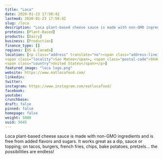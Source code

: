 ```yaml
---
title: "Loca"
date: 2020-01-23 17:50:42
lastmod: 2020-01-23 17:50:42
slug: /loca
description: "Loca plant-based cheese sauce is made with non-GMO ingredients and is free from added flavors and sugars. It works great as a dip, sauce or topping; on tacos, burgers, french fries, chips, bake potatoes, pretzels… the possibilities are endless!"
proteins: [Plant-Based]
products: [Dairy]
business: [Production]
finance_type: []
regions: [US & Canada]
location: [<p class="address" translate="no"><span class="address-line1">East 3rd Avenue</span><br>
<span class="locality">San Mateo</span>, <span class="postal-code">94401</span><br>
<span class="country">United States</span></p>]
featured_image: "loca logo.png"
website: https://www.eatlocafood.com/
linkedin: 
twitter: 
instagram: https://www.instagram.com/eatlocafood/
facebook: 
youtube: 
crunchbase: 
draft: false
pinned: false
homepage: false
weight: 5000
uuid: 5645
---
```

Loca plant-based cheese sauce is made with non-GMO ingredients and is free from added flavors and sugars. It works great as a dip, sauce or topping; on tacos, burgers, french fries, chips, bake potatoes, pretzels… the possibilities are endless!
